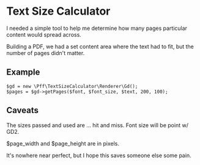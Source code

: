 Text Size Calculator
====================

I needed a simple tool to help me determine how many pages particular content would spread across.

Building a PDF, we had a set content area where the text had to fit, but the number of pages didn't matter.


Example
-------

    $gd = new \Pff\TextSizeCalculator\Renderer\Gd();
    $pages = $gd->getPages($font, $font_size, $text, 200, 100);

Caveats
-------

The sizes passed and used are ... hit and miss. Font size will be point w/ GD2.

$page_width and $page_height are in pixels.

It's nowhere near perfect, but I hope this saves someone else some pain.